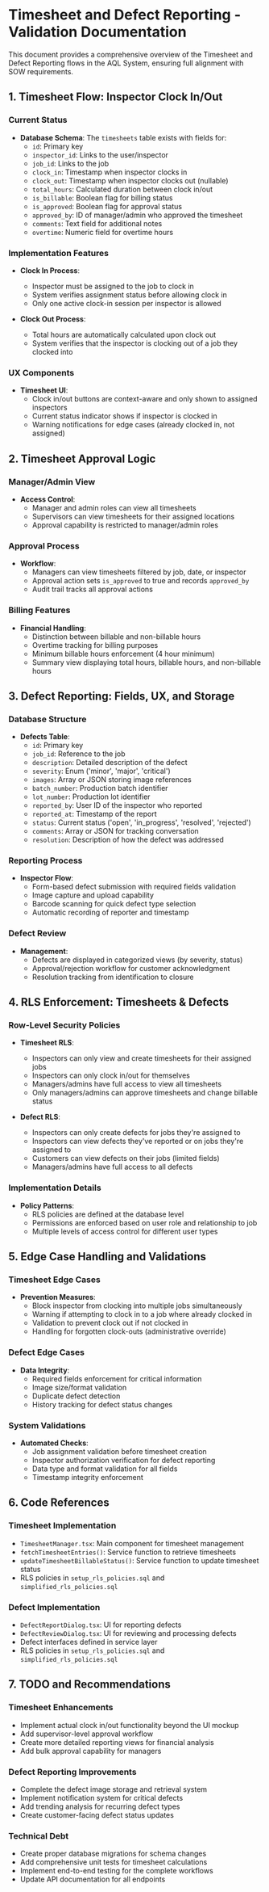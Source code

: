 # Timesheet and Defect Reporting - Validation Documentation

This document provides a comprehensive overview of the Timesheet and Defect Reporting flows in the AQL System, ensuring full alignment with SOW requirements.

## 1. Timesheet Flow: Inspector Clock In/Out

### Current Status
- **Database Schema**: The `timesheets` table exists with fields for:
  - `id`: Primary key
  - `inspector_id`: Links to the user/inspector
  - `job_id`: Links to the job
  - `clock_in`: Timestamp when inspector clocks in
  - `clock_out`: Timestamp when inspector clocks out (nullable)
  - `total_hours`: Calculated duration between clock in/out
  - `is_billable`: Boolean flag for billing status
  - `is_approved`: Boolean flag for approval status
  - `approved_by`: ID of manager/admin who approved the timesheet
  - `comments`: Text field for additional notes
  - `overtime`: Numeric field for overtime hours

### Implementation Features
- **Clock In Process**:
  - Inspector must be assigned to the job to clock in
  - System verifies assignment status before allowing clock in
  - Only one active clock-in session per inspector is allowed

- **Clock Out Process**:
  - Total hours are automatically calculated upon clock out
  - System verifies that the inspector is clocking out of a job they clocked into

### UX Components
- **Timesheet UI**:
  - Clock in/out buttons are context-aware and only shown to assigned inspectors
  - Current status indicator shows if inspector is clocked in
  - Warning notifications for edge cases (already clocked in, not assigned)

## 2. Timesheet Approval Logic

### Manager/Admin View
- **Access Control**:
  - Manager and admin roles can view all timesheets
  - Supervisors can view timesheets for their assigned locations
  - Approval capability is restricted to manager/admin roles

### Approval Process
- **Workflow**:
  - Managers can view timesheets filtered by job, date, or inspector
  - Approval action sets `is_approved` to true and records `approved_by`
  - Audit trail tracks all approval actions

### Billing Features
- **Financial Handling**:
  - Distinction between billable and non-billable hours
  - Overtime tracking for billing purposes
  - Minimum billable hours enforcement (4 hour minimum)
  - Summary view displaying total hours, billable hours, and non-billable hours

## 3. Defect Reporting: Fields, UX, and Storage

### Database Structure
- **Defects Table**:
  - `id`: Primary key
  - `job_id`: Reference to the job
  - `description`: Detailed description of the defect
  - `severity`: Enum ('minor', 'major', 'critical')
  - `images`: Array or JSON storing image references
  - `batch_number`: Production batch identifier
  - `lot_number`: Production lot identifier
  - `reported_by`: User ID of the inspector who reported
  - `reported_at`: Timestamp of the report
  - `status`: Current status ('open', 'in_progress', 'resolved', 'rejected')
  - `comments`: Array or JSON for tracking conversation
  - `resolution`: Description of how the defect was addressed

### Reporting Process
- **Inspector Flow**:
  - Form-based defect submission with required fields validation
  - Image capture and upload capability
  - Barcode scanning for quick defect type selection
  - Automatic recording of reporter and timestamp

### Defect Review
- **Management**:
  - Defects are displayed in categorized views (by severity, status)
  - Approval/rejection workflow for customer acknowledgment
  - Resolution tracking from identification to closure

## 4. RLS Enforcement: Timesheets & Defects

### Row-Level Security Policies
- **Timesheet RLS**:
  - Inspectors can only view and create timesheets for their assigned jobs
  - Inspectors can only clock in/out for themselves
  - Managers/admins have full access to view all timesheets
  - Only managers/admins can approve timesheets and change billable status

- **Defect RLS**:
  - Inspectors can only create defects for jobs they're assigned to
  - Inspectors can view defects they've reported or on jobs they're assigned to
  - Customers can view defects on their jobs (limited fields)
  - Managers/admins have full access to all defects

### Implementation Details
- **Policy Patterns**:
  - RLS policies are defined at the database level
  - Permissions are enforced based on user role and relationship to job
  - Multiple levels of access control for different user types

## 5. Edge Case Handling and Validations

### Timesheet Edge Cases
- **Prevention Measures**:
  - Block inspector from clocking into multiple jobs simultaneously
  - Warning if attempting to clock in to a job where already clocked in
  - Validation to prevent clock out if not clocked in
  - Handling for forgotten clock-outs (administrative override)

### Defect Edge Cases
- **Data Integrity**:
  - Required fields enforcement for critical information
  - Image size/format validation
  - Duplicate defect detection
  - History tracking for defect status changes

### System Validations
- **Automated Checks**:
  - Job assignment validation before timesheet creation
  - Inspector authorization verification for defect reporting
  - Data type and format validation for all fields
  - Timestamp integrity enforcement

## 6. Code References

### Timesheet Implementation
- `TimesheetManager.tsx`: Main component for timesheet management
- `fetchTimesheetEntries()`: Service function to retrieve timesheets
- `updateTimesheetBillableStatus()`: Service function to update timesheet status
- RLS policies in `setup_rls_policies.sql` and `simplified_rls_policies.sql`

### Defect Implementation
- `DefectReportDialog.tsx`: UI for reporting defects
- `DefectReviewDialog.tsx`: UI for reviewing and processing defects
- Defect interfaces defined in service layer
- RLS policies in `setup_rls_policies.sql` and `simplified_rls_policies.sql`

## 7. TODO and Recommendations

### Timesheet Enhancements
- Implement actual clock in/out functionality beyond the UI mockup
- Add supervisor-level approval workflow
- Create more detailed reporting views for financial analysis
- Add bulk approval capability for managers

### Defect Reporting Improvements
- Complete the defect image storage and retrieval system
- Implement notification system for critical defects
- Add trending analysis for recurring defect types
- Create customer-facing defect status updates

### Technical Debt
- Create proper database migrations for schema changes
- Add comprehensive unit tests for timesheet calculations
- Implement end-to-end testing for the complete workflows
- Update API documentation for all endpoints 